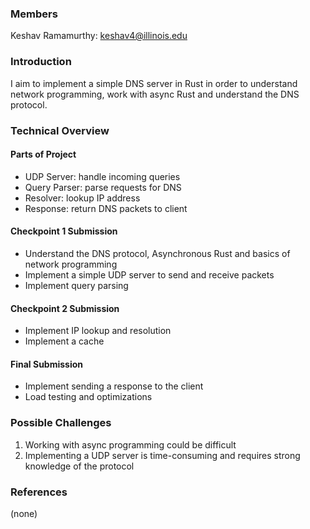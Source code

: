 ### Members
Keshav Ramamurthy: keshav4@illinois.edu

### Introduction
I aim to implement a simple DNS server in Rust in order to understand network programming, work with async Rust and understand the DNS protocol.

### Technical Overview
#### Parts of Project
- UDP Server: handle incoming queries
- Query Parser: parse requests for DNS
- Resolver: lookup IP address
- Response: return DNS packets to client

#### Checkpoint 1 Submission
- Understand the DNS protocol, Asynchronous Rust and basics of network programming
- Implement a simple UDP server to send and receive packets
- Implement query parsing

#### Checkpoint 2 Submission
- Implement IP lookup and resolution
- Implement a cache

#### Final Submission
- Implement sending a response to the client
- Load testing and optimizations

### Possible Challenges
1. Working with async programming could be difficult
2. Implementing a UDP server is time-consuming and requires strong knowledge of the protocol

### References
(none)